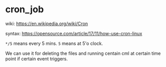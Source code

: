 # cron_job

wiki: https://en.wikipedia.org/wiki/Cron

syntax: https://opensource.com/article/17/11/how-use-cron-linux

`*/5` means every 5 mins. `5` means at 5'o clock.

We can use it for deleting the files and running centain cml at certain time point if certain event triggers.
